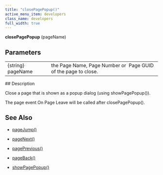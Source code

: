 ```yaml
---
title: "closePagePopup()"
active_menu_item: developers
class_name: developers
full_width: true
---
```



**closePagePopup** (pageName)

## Parameters

<table>
<tr>
<td width="141">
{string} pageName

</td>
<td width="11">
</td>
<td width="728">
the Page Name, Page Number or  Page GUID of the page to close.

</td>
</tr>
</table>
## Description

Close a page that is shown as a popup dialog (using showPagePopup()).

The page event On Page Leave will be called after closePagePopup().

## See Also

 - [pageJump()](/developers/user-guide/scripting-apis/client-api/page-functions/pagejump)

 - [pageNext()](/developers/user-guide/scripting-apis/client-api/page-functions/pagenext)

 - [pagePrevious()](/developers/user-guide/scripting-apis/client-api/page-functions/pageprevious)

 - [pageBack()](/developers/user-guide/scripting-apis/client-api/page-functions/pageback)

 - [showPagePopup()](/developers/user-guide/scripting-apis/client-api/page-functions/showpagepopup)

